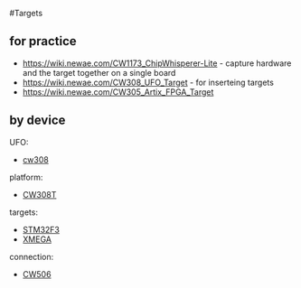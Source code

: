#Targets

## for practice
* https://wiki.newae.com/CW1173_ChipWhisperer-Lite -  capture hardware and the target together on a single board
* https://wiki.newae.com/CW308_UFO_Target - for inserteing targets
* https://wiki.newae.com/CW305_Artix_FPGA_Target

## by device

UFO:
* [cw308](../targets/ufo_cw308.md)

platform:
* [CW308T](../targets/CW308T.md)

targets:
* [STM32F3](../targets/CW308T_STM32F3.md)
* [XMEGA](../targets/CW308T_XMEGA.md)

connection:
* [CW506](../targets/NAE_CW506.md)


